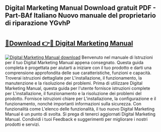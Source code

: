 ## Digital Marketing Manual Download gratuit PDF - Part-BAf Italiano Nuovo manuale del proprietario di riparazione YGvhP

# <h2><a href="http://dfdsguo.blite.top/?on=Digital+Marketing+Manual">🔗Download 👉🔴 Digital Marketing Manual</a></h2>

[![Digital Marketing Manual download](https://i.imgur.com/lujVjoI.png)](http://dfdsguo.blite.top/?on=Digital+Marketing+Manual)
Benvenuto nel manuale di Istruzioni per il tuo Digital Marketing Manual appena consegnato. Questa guida completa è progettata per aiutarti a iniziare con il tuo prodotto e darti una comprensione approfondita delle sue caratteristiche, funzioni e capacità. Troverai istruzioni dettagliate per L'installazione, il funzionamento, la manutenzione e la risoluzione dei problemi. Prima di utilizzare Digital Marketing Manual, questa guida per l'utente fornisce istruzioni complete per L'installazione, il funzionamento e la risoluzione dei problemi del prodotto. Fornisce istruzioni chiare per L'installazione, la configurazione e il funzionamento, nonché importanti informazioni sulla sicurezza. Con funzionalità come L'elenco delle funzionalità, il tuo nuovo Digital Marketing Manual è un punto di svolta. Si prega di tenerci aggiornati Digital Marketing Manual. Condividi i tuoi Feedback e suggerimenti per migliorare i nostri prodotti e servizi.
